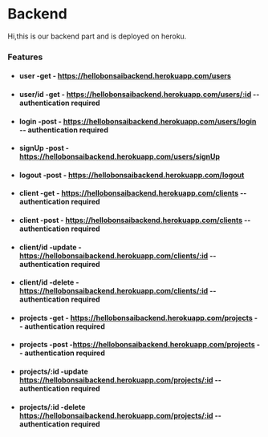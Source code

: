 # Backend
Hi,this is our backend part and is deployed on heroku.

### Features

- #### user -get - https://hellobonsaibackend.herokuapp.com/users
- #### user/id -get - https://hellobonsaibackend.herokuapp.com/users/:id -- authentication required
- #### login -post - https://hellobonsaibackend.herokuapp.com/users/login -- authentication required
- #### signUp -post - https://hellobonsaibackend.herokuapp.com/users/signUp
- #### logout -post - https://hellobonsaibackend.herokuapp.com/logout
- #### client -get - https://hellobonsaibackend.herokuapp.com/clients  -- authentication required
- #### client -post - https://hellobonsaibackend.herokuapp.com/clients -- authentication required
- #### client/id -update - https://hellobonsaibackend.herokuapp.com/clients/:id  -- authentication required
- #### client/id -delete - https://hellobonsaibackend.herokuapp.com/clients/:id  -- authentication required
- #### projects -get - https://hellobonsaibackend.herokuapp.com/projects  -- authentication required
- #### projects -post -https://hellobonsaibackend.herokuapp.com/projects -- authentication required
- #### projects/:id -update https://hellobonsaibackend.herokuapp.com/projects/:id -- authentication required
- #### projects/:id -delete https://hellobonsaibackend.herokuapp.com/projects/:id -- authentication required
